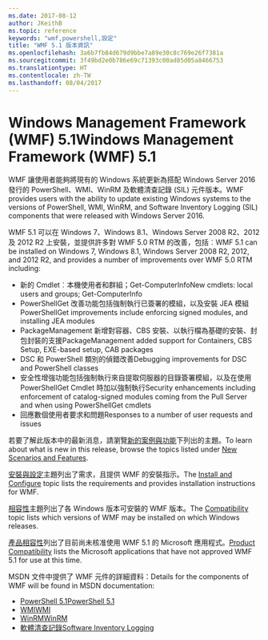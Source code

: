 ```yaml
---
ms.date: 2017-08-12
author: JKeithB
ms.topic: reference
keywords: "wmf,powershell,設定"
title: "WMF 5.1 版本資訊"
ms.openlocfilehash: 3a6b7fb84d679d9bbe7a89e30c8c769e26f7381a
ms.sourcegitcommit: 3f49bd2e0b786e69c71393c00ad85d05a8466753
ms.translationtype: HT
ms.contentlocale: zh-TW
ms.lasthandoff: 08/04/2017
---
```

# <a name="windows-management-framework-wmf-51"></a><span data-ttu-id="09859-103">Windows Management Framework (WMF) 5.1</span><span class="sxs-lookup"><span data-stu-id="09859-103">Windows Management Framework (WMF) 5.1</span></span> #

<span data-ttu-id="09859-104">WMF 讓使用者能夠將現有的 Windows 系統更新為搭配 Windows Server 2016 發行的 PowerShell、WMI、WinRM 及軟體清查記錄 (SIL) 元件版本。</span><span class="sxs-lookup"><span data-stu-id="09859-104">WMF provides users with the ability to update existing Windows systems to the versions of PowerShell, WMI, WinRM, and Software Inventory Logging (SIL) components that were released with Windows Server 2016.</span></span> 

<span data-ttu-id="09859-105">WMF 5.1 可以在 Windows 7、Windows 8.1、Windows Server 2008 R2、2012 及 2012 R2 上安裝，並提供許多對 WMF 5.0 RTM 的改善，包括︰</span><span class="sxs-lookup"><span data-stu-id="09859-105">WMF 5.1 can be installed on Windows 7, Windows 8.1, Windows Server 2008 R2, 2012, and 2012 R2, and provides a number of improvements over WMF 5.0 RTM including:</span></span>

- <span data-ttu-id="09859-106">新的 Cmdlet︰本機使用者和群組；Get-ComputerInfo</span><span class="sxs-lookup"><span data-stu-id="09859-106">New cmdlets: local users and groups; Get-ComputerInfo</span></span>
- <span data-ttu-id="09859-107">PowerShellGet 改善功能包括強制執行已簽署的模組，以及安裝 JEA 模組</span><span class="sxs-lookup"><span data-stu-id="09859-107">PowerShellGet improvements include enforcing signed modules, and installing JEA modules</span></span>
- <span data-ttu-id="09859-108">PackageManagement 新增對容器、CBS 安裝、以執行檔為基礎的安裝、封包封裝的支援</span><span class="sxs-lookup"><span data-stu-id="09859-108">PackageManagement added support for Containers, CBS Setup, EXE-based setup, CAB packages</span></span>
- <span data-ttu-id="09859-109">DSC 和 PowerShell 類別的偵錯改善</span><span class="sxs-lookup"><span data-stu-id="09859-109">Debugging improvements for DSC and PowerShell classes</span></span>
- <span data-ttu-id="09859-110">安全性增強功能包括強制執行來自提取伺服器的目錄簽署模組，以及在使用 PowerShellGet Cmdlet 時加以強制執行</span><span class="sxs-lookup"><span data-stu-id="09859-110">Security enhancements including enforcement of catalog-signed modules coming from the Pull Server and when using PowerShellGet cmdlets</span></span>
- <span data-ttu-id="09859-111">回應數個使用者要求和問題</span><span class="sxs-lookup"><span data-stu-id="09859-111">Responses to a number of user requests and issues</span></span>

<span data-ttu-id="09859-112">若要了解此版本中的最新消息，請瀏覽[新的案例與功能](https://docs.microsoft.com/en-us/powershell/wmf/5.1/scenarios-features)下列出的主題。</span><span class="sxs-lookup"><span data-stu-id="09859-112">To learn about what is new in this release, browse the topics listed under [New Scenarios and Features](https://docs.microsoft.com/en-us/powershell/wmf/5.1/scenarios-features).</span></span> 

<span data-ttu-id="09859-113">[安裝與設定](https://docs.microsoft.com/en-us/powershell/wmf/5.1/install-configure)主題列出了需求，且提供 WMF 的安裝指示。</span><span class="sxs-lookup"><span data-stu-id="09859-113">The [Install and Configure](https://docs.microsoft.com/en-us/powershell/wmf/5.1/install-configure) topic lists the requirements and provides installation instructions for WMF.</span></span> 

<span data-ttu-id="09859-114">[相容性](https://docs.microsoft.com/en-us/powershell/wmf/5.1/compatibility)主題列出了各 Windows 版本可安裝的 WMF 版本。</span><span class="sxs-lookup"><span data-stu-id="09859-114">The [Compatibility](https://docs.microsoft.com/en-us/powershell/wmf/5.1/compatibility) topic lists which versions of WMF may be installed on which Windows releases.</span></span> 

<span data-ttu-id="09859-115">[產品相容性](https://docs.microsoft.com/en-us/powershell/wmf/5.1/productincompat)列出了目前尚未核准使用 WMF 5.1 的 Microsoft 應用程式。</span><span class="sxs-lookup"><span data-stu-id="09859-115">[Product Compatibility](https://docs.microsoft.com/en-us/powershell/wmf/5.1/productincompat) lists the Microsoft applications that have not approved WMF 5.1 for use at this time.</span></span> 

<span data-ttu-id="09859-116">MSDN 文件中提供了 WMF 元件的詳細資料：</span><span class="sxs-lookup"><span data-stu-id="09859-116">Details for the components of WMF will be found in MSDN documentation:</span></span>

- [<span data-ttu-id="09859-117">PowerShell 5.1</span><span class="sxs-lookup"><span data-stu-id="09859-117">PowerShell 5.1</span></span>](https://docs.microsoft.com/en-us/powershell/) 
- [<span data-ttu-id="09859-118">WMI</span><span class="sxs-lookup"><span data-stu-id="09859-118">WMI</span></span>](https://msdn.microsoft.com/en-us/library/jj152383(v=vs.85).aspx)
- [<span data-ttu-id="09859-119">WinRM</span><span class="sxs-lookup"><span data-stu-id="09859-119">WinRM</span></span>](https://msdn.microsoft.com/en-us/library/aa384426(v=vs.85).aspx)
- [<span data-ttu-id="09859-120">軟體清查記錄</span><span class="sxs-lookup"><span data-stu-id="09859-120">Software Inventory Logging</span></span>](https://technet.microsoft.com/en-us/library/dn383584(v=ws.11).aspx)

